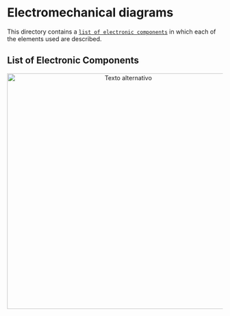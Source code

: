 Electromechanical diagrams
====

This directory contains a [`list of electronic components`](https://github.com/csvprobotica/RoboGenius/blob/main/schemes/Listado%20de%20Componentes.png) in which each of the elements used are described.

## List of Electronic Components

<div style="text-align: center;">
  <img src="https://github.com/csvprobotica/RoboGenius/blob/main/schemes/Listado%20de%20Componentes.png" alt="Texto alternativo" width="550"/>
</div>
